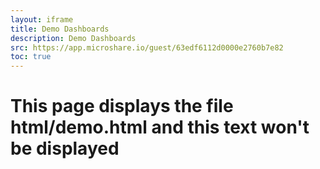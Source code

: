 ```yaml
---
layout: iframe
title: Demo Dashboards
description: Demo Dashboards
src: https://app.microshare.io/guest/63edf6112d0000e2760b7e82
toc: true
---
```


# This page displays the file html/demo.html and this text won't be displayed
